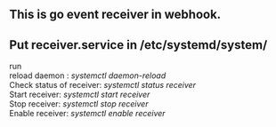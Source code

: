## This is go event receiver in webhook. 

## Put receiver.service in /etc/systemd/system/

run
<br />
 reload daemon : *systemctl daemon-reload*
<br />
 Check status of receiver: *systemctl status receiver*
<br />
 Start receiver:           *systemctl start receiver*
<br />
 Stop receiver:           *systemctl stop receiver*
<br />
 Enable receiver:           *systemctl enable receiver*
